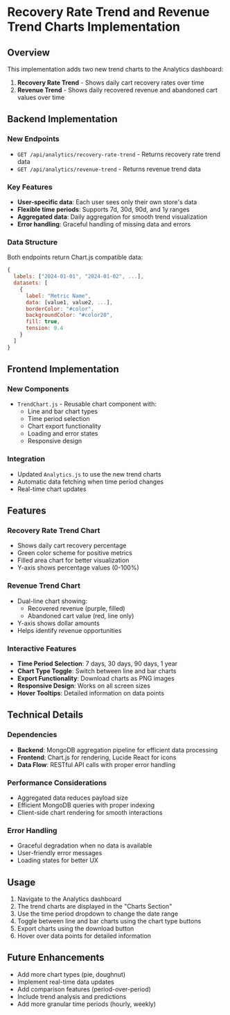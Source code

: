 # Recovery Rate Trend and Revenue Trend Charts Implementation

## Overview
This implementation adds two new trend charts to the Analytics dashboard:
1. **Recovery Rate Trend** - Shows daily cart recovery rates over time
2. **Revenue Trend** - Shows daily recovered revenue and abandoned cart values over time

## Backend Implementation

### New Endpoints
- `GET /api/analytics/recovery-rate-trend` - Returns recovery rate trend data
- `GET /api/analytics/revenue-trend` - Returns revenue trend data

### Key Features
- **User-specific data**: Each user sees only their own store's data
- **Flexible time periods**: Supports 7d, 30d, 90d, and 1y ranges
- **Aggregated data**: Daily aggregation for smooth trend visualization
- **Error handling**: Graceful handling of missing data and errors

### Data Structure
Both endpoints return Chart.js compatible data:
```javascript
{
  labels: ["2024-01-01", "2024-01-02", ...],
  datasets: [
    {
      label: "Metric Name",
      data: [value1, value2, ...],
      borderColor: "#color",
      backgroundColor: "#color20",
      fill: true,
      tension: 0.4
    }
  ]
}
```

## Frontend Implementation

### New Components
- `TrendChart.js` - Reusable chart component with:
  - Line and bar chart types
  - Time period selection
  - Chart export functionality
  - Loading and error states
  - Responsive design

### Integration
- Updated `Analytics.js` to use the new trend charts
- Automatic data fetching when time period changes
- Real-time chart updates

## Features

### Recovery Rate Trend Chart
- Shows daily cart recovery percentage
- Green color scheme for positive metrics
- Filled area chart for better visualization
- Y-axis shows percentage values (0-100%)

### Revenue Trend Chart
- Dual-line chart showing:
  - Recovered revenue (purple, filled)
  - Abandoned cart value (red, line only)
- Y-axis shows dollar amounts
- Helps identify revenue opportunities

### Interactive Features
- **Time Period Selection**: 7 days, 30 days, 90 days, 1 year
- **Chart Type Toggle**: Switch between line and bar charts
- **Export Functionality**: Download charts as PNG images
- **Responsive Design**: Works on all screen sizes
- **Hover Tooltips**: Detailed information on data points

## Technical Details

### Dependencies
- **Backend**: MongoDB aggregation pipeline for efficient data processing
- **Frontend**: Chart.js for rendering, Lucide React for icons
- **Data Flow**: RESTful API calls with proper error handling

### Performance Considerations
- Aggregated data reduces payload size
- Efficient MongoDB queries with proper indexing
- Client-side chart rendering for smooth interactions

### Error Handling
- Graceful degradation when no data is available
- User-friendly error messages
- Loading states for better UX

## Usage

1. Navigate to the Analytics dashboard
2. The trend charts are displayed in the "Charts Section"
3. Use the time period dropdown to change the date range
4. Toggle between line and bar charts using the chart type buttons
5. Export charts using the download button
6. Hover over data points for detailed information

## Future Enhancements

- Add more chart types (pie, doughnut)
- Implement real-time data updates
- Add comparison features (period-over-period)
- Include trend analysis and predictions
- Add more granular time periods (hourly, weekly) 